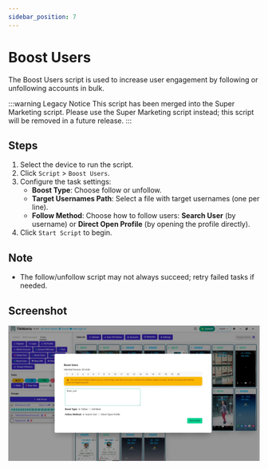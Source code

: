 ```yaml
---
sidebar_position: 7
---
```


# Boost Users

The Boost Users script is used to increase user engagement by following or unfollowing accounts in bulk.

:::warning Legacy Notice
This script has been merged into the Super Marketing script. Please use the Super Marketing script instead; this script will be removed in a future release.
:::

## Steps

1. Select the device to run the script.
2. Click `Script` > `Boost Users`.
3. Configure the task settings:
    - **Boost Type**: Choose follow or unfollow.
    - **Target Usernames Path**: Select a file with target usernames (one per line).
    - **Follow Method**: Choose how to follow users: **Search User** (by username) or **Direct Open Profile** (by opening the profile directly).
4. Click `Start Script` to begin.

## Note

- The follow/unfollow script may not always succeed; retry failed tasks if needed.

## Screenshot

![Boost Users](../img/boost-users.webp)
